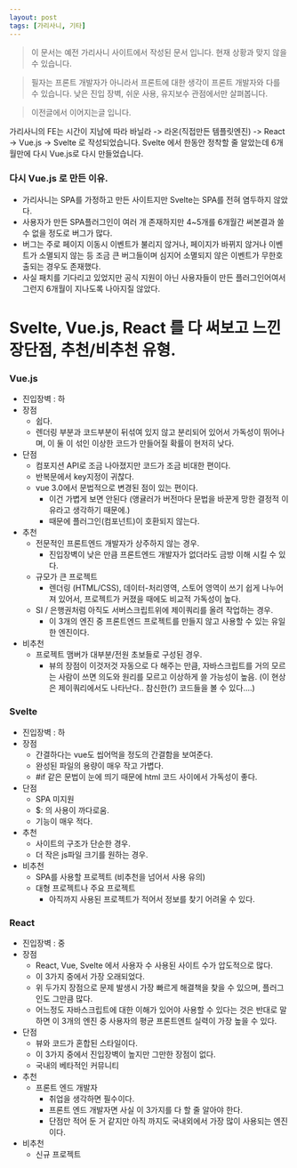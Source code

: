 ```yaml
---
layout: post
tags: [가리사니, 기타]
---
```


> 이 문서는 예전 가리사니 사이트에서 작성된 문서 입니다.
현재 상황과 맞지 않을 수 있습니다.

> 필자는 프론트 개발자가 아니라서 프론트에 대한 생각이 프론트 개발자와 다를 수 있습니다.
낮은 진입 장벽, 쉬운 사용, 유지보수 관점에서만 살펴봅니다.

> 이전글에서 이어지는글 입니다.

가리사니의 FE는 시간이 지남에 따라 바닐라 -> 라온(직접만든 템플릿엔진) -> React -> Vue.js -> Svelte 로 작성되었습니다.
Svelte 에서 한동안 정착할 줄 알았는데 6개월만에 다시 Vue.js로 다시 만들었습니다.

### 다시 Vue.js 로 만든 이유.
- 가리사니는 SPA를 가정하고 만든 사이트지만 Svelte는 SPA를 전혀 염두하지 않았다.
- 사용자가 만든 SPA플러그인이 여러 개 존재하지만 4~5개를 6개월간 써본결과 쓸 수 없을 정도로 버그가 많다.
- 버그는 주로 페이지 이동시 이벤트가 불리지 않거나, 페이지가 바뀌지 않거나 이벤트가 소멸되지 않는 등 조금 큰 버그들이며 심지어 소멸되지 않은 이벤트가 무한호출되는 경우도 존재했다. 
- 사실 패치를 기다리고 있었지만 공식 지원이 아닌 사용자들이 만든 플러그인어여서 그런지 6개월이 지나도록 나아지질 않았다.

# Svelte, Vue.js, React 를 다 써보고 느낀 장단점, 추천/비추천 유형.

### Vue.js
- 진입장벽 : 하
- 장점
    - 쉽다.
    - 렌더링 부분과 코드부분이 뒤섞여 있지 않고 분리되어 있어서 가독성이 뛰어나며, 이 둘 이 섞인 이상한 코드가 만들어질 확률이 현저히 낮다.
- 단점
    - 컴포지션 API로 조금 나아졌지만 코드가 조금 비대한 편이다.
    - 반복문에서 key지정이 귀찮다.
    - vue 3.0에서 문법적으로 변경된 점이 있는 편이다.
        - 이건 가볍게 보면 안된다 (앵귤러가 버전마다 문법을 바꾼게 망한 결정적 이유라고 생각하기 때문에.)
        - 때문에 플러그인(컴포넌트)이 호환되지 않는다.
- 추천
    - 전문적인 프론트엔드 개발자가 상주하지 않는 경우.
        - 진입장벽이 낮은 만큼 프론트엔드 개발자가 없더라도 금방 이해 시킬 수 있다.
    - 규모가 큰 프로젝트
        - 렌더링 (HTML/CSS), 데이터-처리영역, 스토어 영역이 쓰기 쉽게 나누어져 있어서, 프로젝트가 커졌을 때에도 비교적 가독성이 높다.
    - SI / 은행권처럼 아직도 서버스크립트위에 제이쿼리를 올려 작업하는 경우.
        - 이 3개의 엔진 중 프론트엔드 프로젝트를 만들지 않고 사용할 수 있는 유일한 엔진이다.
- 비추천
    - 프로젝트 맴버가 대부분/전원 초보들로 구성된 경우.
        - 뷰의 장점이 이것저것 자동으로 다 해주는 만큼, 자바스크립트를 거의 모르는 사람이 쓰면 의도와 원리를 모르고 이상하게 쓸 가능성이 높음. (이 현상은 제이쿼리에서도 나타난다.. 참신한(?) 코드들을 볼 수 있다....)

### Svelte
- 진입장벽 : 하
- 장점
    - 간결하다는 vue도 씹어먹을 정도의 간결함을 보여준다.
    - 완성된 파일의 용량이 매우 작고 가볍다.
    - #if 같은 문법이 눈에 띄기 때문에 html 코드 사이에서 가독성이 좋다.
- 단점
    - SPA 미지원
    - $: 의 사용이 까다로움.
    - 기능이 매우 적다.
- 추천
    - 사이트의 구조가 단순한 경우.
    - 더 작은 js파일 크기를 원하는 경우.
- 비추천
    - SPA를 사용할 프로젝트 (비추천을 넘어서 사용 유의)
    - 대형 프로젝트나 주요 프로젝트
        - 아직까지 사용된 프로젝트가 적어서 정보를 찾기 어려울 수 있다.

### React
- 진입장벽 : 중
- 장점
    - React, Vue, Svelte 에서 사용자 수 사용된 사이트 수가 압도적으로 많다.
    - 이 3가지 중에서 가장 오래되었다.
    - 위 두가지 장점으로 문제 발생시 가장 빠르게 해결책을 찾을 수 있으며, 플러그인도 그만큼 많다.
    - 어느정도 자바스크립트에 대한 이해가 있어야 사용할 수 있다는 것은 반대로 말하면 이 3개의 엔진 중 사용자의 평균 프론트엔트 실력이 가장 높을 수 있다.
- 단점
    - 뷰와 코드가 혼합된 스타일이다.
    - 이 3가지 중에서 진입장벽이 높지만 그만한 장점이 없다.
    - 국내의 베타적인 커뮤니티
- 추천
    - 프론트 엔드 개발자
        - 취업을 생각하면 필수이다.
        - 프론트 엔드 개발자면 사실 이 3가지를 다 할 줄 알아야 한다.
        - 단점만 적어 둔 거 같지만 아직 까지도 국내외에서 가장 많이 사용되는 엔진이다.
- 비추천
    - 신규 프로젝트